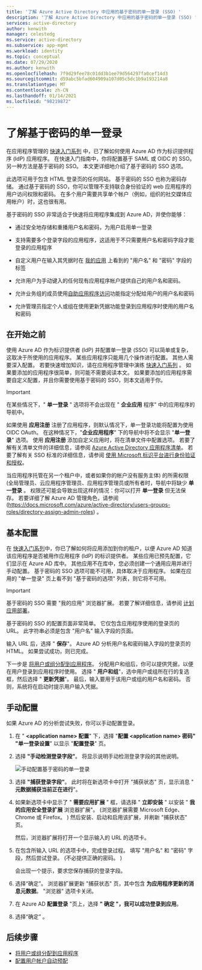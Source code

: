 ```yaml
---
title: '了解 Azure Active Directory 中应用的基于密码的单一登录 (SSO) '
description: '了解 Azure Active Directory 中应用的基于密码的单一登录 (SSO) '
services: active-directory
author: kenwith
manager: celestedg
ms.service: active-directory
ms.subservice: app-mgmt
ms.workload: identity
ms.topic: conceptual
ms.date: 07/29/2020
ms.author: kenwith
ms.openlocfilehash: 7f9d29fee78c01dd3b1ee79d564297fa0cef14d3
ms.sourcegitcommit: d59abc5bfad604909a107d05c5dc1b9a193214a8
ms.translationtype: MT
ms.contentlocale: zh-CN
ms.lasthandoff: 01/14/2021
ms.locfileid: "98219872"
---
```

# <a name="understand-password-based-single-sign-on"></a>了解基于密码的单一登录

在应用程序管理的 [快速入门系列](view-applications-portal.md) 中，已了解如何使用 Azure AD 作为标识提供程序 (IdP) 应用程序。 在快速入门指南中，你将配置基于 SAML 或 OIDC 的 SSO。 另一种方法是基于密码的 SSO。 本文更详细地介绍了基于密码的 SSO 选项。 

此选项可用于包含 HTML 登录页的任何网站。 基于密码的 SSO 也称为密码存储。 通过基于密码的 SSO，你可以管理不支持联合身份验证的 web 应用程序的用户访问权限和密码。 在多个用户需要共享单个帐户（例如，组织的社交媒体应用帐户）时，这也很有用。

基于密码的 SSO 非常适合于快速将应用程序集成到 Azure AD，并使你能够：

- 通过安全地存储和重播用户名和密码，为用户启用单一登录

- 支持需要多个登录字段的应用程序，这适用于不只需要用户名和密码字段才能登录的应用程序

- 自定义用户在输入其凭据时在 [我的应用](../user-help/my-apps-portal-end-user-access.md) 上看到的 "用户名" 和 "密码" 字段的标签

- 允许用户为手动键入的任何现有应用程序帐户提供自己的用户名和密码。

- 允许业务组的成员使用[自助应用程序访问](./manage-self-service-access.md)功能指定分配给用户的用户名和密码

-   允许管理员指定个人或组在使用更新凭据功能登录到应用程序时使用的用户名和密码 

## <a name="before-you-begin"></a>在开始之前

使用 Azure AD 作为标识提供者 (IdP) 并配置单一登录 (SSO) 可以简单或复杂，这取决于所使用的应用程序。 某些应用程序只能用几个操作进行配置。 其他人需要深入配置。 若要快速增加知识，请在应用程序管理中演练 [快速入门系列](view-applications-portal.md) 。 如果要添加的应用程序很简单，则可能不需要阅读本文。 如果要添加的应用程序需要自定义配置，并且你需要使用基于密码的 SSO，则本文适用于你。

> [!IMPORTANT] 
> 在某些情况下，" **单一登录** " 选项将不会出现在 " **企业应用** 程序" 中的应用程序的导航中。 
>
> 如果使用 **应用注册** 注册了应用程序，则默认情况下，单一登录功能将配置为使用 OIDC OAuth。 在这种情况下，"**企业应用程序**" 下的导航中将不会显示 "**单一登录**" 选项。 使用 **应用注册** 添加自定义应用时，将在清单文件中配置选项。 若要了解有关清单文件的详细信息，请参阅 [Azure Active Directory 应用程序清单](../develop/reference-app-manifest.md)。 若要了解有关 SSO 标准的详细信息，请参阅 [使用 Microsoft 标识平台进行身份验证和授权](../develop/authentication-vs-authorization.md#authentication-and-authorization-using-the-microsoft-identity-platform)。 
>
> 当应用程序托管在另一个租户中，或者如果你的帐户没有服务主体) 的所需权限 (全局管理员、云应用程序管理员、应用程序管理员或所有者时，导航中将缺少 **单一登录** 。 权限还可能会导致出现这样的情况：你可以打开 **单一登录** 但无法保存。 若要详细了解 Azure AD 管理角色，请参阅 (https://docs.microsoft.com/azure/active-directory/users-groups-roles/directory-assign-admin-roles) 。


## <a name="basic-configuration"></a>基本配置

在 [快速入门系列](view-applications-portal.md)中，你已了解如何将应用添加到你的租户，以便 Azure AD 知道该应用程序是否被用作应用程序 (IdP) 的标识提供者。 某些应用已预先配置，它们显示在 Azure AD 库中。 其他应用不在库中，您必须创建一个通用应用并进行手动配置。 基于密码的 SSO 选项可能不可用，具体取决于应用程序。 如果在应用的 "单一登录" 页上看不到 "基于密码的选项" 列表，则它将不可用。

> [!IMPORTANT]
> 基于密码的 SSO 需要 "我的应用" 浏览器扩展。 若要了解详细信息，请参阅 [计划应用部署](access-panel-deployment-plan.md)。

基于密码的 SSO 的配置页面非常简单。 它仅包含应用程序使用的登录页的 URL。 此字符串必须是包含 "用户名" 输入字段的页面。

输入 URL 后，选择 " **保存**"。 Azure AD 分析用户名和密码输入字段的登录页的 HTML。 如果尝试成功，则已完成。
 
下一步是 [将用户或组分配到应用程序](./assign-user-or-group-access-portal.md)。 分配用户和组后，你可以提供凭据，以便在用户登录到应用程序时使用。 选择 " **用户和组**"，选中用户或组所在行的复选框，然后选择 " **更新凭据**"。 最后，输入要用于该用户或组的用户名和密码。 否则，系统将在启动时提示用户输入凭据。
 

## <a name="manual-configuration"></a>手动配置

如果 Azure AD 的分析尝试失败，你可以手动配置登录。

1. 在 " **\<application name> 配置**" 下，选择 "**配置 \<application name> 密码" "单一登录设置**" 以显示 "**配置登录**" 页。 

2. 选择 **"手动检测登录字段"**。 将显示说明手动检测登录字段的其他说明。

   ![手动配置基于密码的单一登录](./media/configure-password-single-sign-on/password-configure-sign-on.png)
3. 选择 **"捕获登录字段"**。 此时将在新选项卡中打开 "捕获状态" 页，显示消息 " **元数据捕获当前正在进行**"。

4. 如果新选项卡中显示了 " **需要应用扩展** " 框，请选择 " **立即安装** " 以安装 " **我的应用安全登录扩展** 浏览器扩展"。  (浏览器扩展需要 Microsoft Edge、Chrome 或 Firefox。 ) 然后安装、启动和启用该扩展，并刷新 "捕获状态" 页。

   然后，浏览器扩展将打开一个显示输入的 URL 的选项卡。
5. 在包含所输入 URL 的选项卡中，完成登录过程。 填写 "用户名" 和 "密码" 字段，然后尝试登录。  (不必提供正确的密码。 ) 

   会出现一个提示，要求您保存捕获的登录字段。
6. 选择“确定”。 浏览器扩展更新 "捕获状态" 页，其中包含 **为应用程序更新的消息元数据**。 "浏览器" 选项卡关闭。

7. 在 Azure AD **配置登录** "页上，选择 **" 确定 "，我可以成功登录到应用**。

8. 选择“确定”  。

## <a name="next-steps"></a>后续步骤

- [将用户或组分配到应用程序](./assign-user-or-group-access-portal.md)
- [配置用户帐户自动预配](../app-provisioning/configure-automatic-user-provisioning-portal.md)
